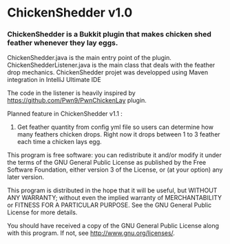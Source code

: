 # ChickenShedder v1.0 
### ChickenShedder is a Bukkit plugin that makes chicken shed feather whenever they lay eggs.

ChickenShedder.java is the main entry point of the plugin.
ChickenShedderListener.java is the main class that deals with the feather drop mechanics.
ChickenShedder projet was developped using Maven integration in IntelliJ Ultimate IDE

The code in the listener is heavily inspired by https://github.com/Pwn9/PwnChickenLay plugin.

Planned feature in ChickenShedder v1.1 : 
1. Get feather quantity from config yml file so users can determine how many feathers chicken drops. Right now it drops between 1 to 3 feather each time a chicken lays egg.

This program is free software: you can redistribute it and/or modify
it under the terms of the GNU General Public License as published by
the Free Software Foundation, either version 3 of the License, or
(at your option) any later version.

This program is distributed in the hope that it will be useful,
but WITHOUT ANY WARRANTY; without even the implied warranty of
MERCHANTABILITY or FITNESS FOR A PARTICULAR PURPOSE.  See the
GNU General Public License for more details.

You should have received a copy of the GNU General Public License
along with this program.  If not, see <http://www.gnu.org/licenses/>.